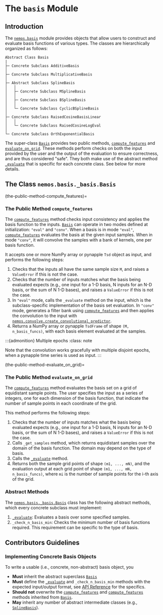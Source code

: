 # The `basis` Module

## Introduction

The [`nemos.basis`](nemos_basis) module provides objects that allow users to construct and evaluate basis functions of various types. The classes are hierarchically organized as follows:

```
Abstract Class Basis
|
├─ Concrete Subclass AdditiveBasis
│
├─ Concrete Subclass MultiplicativeBasis
│
├─ Abstract Subclass SplineBasis
│   │
│   ├─ Concrete Subclass MSplineBasis
│   │
│   ├─ Concrete Subclass BSplineBasis
│   │
│   └─ Concrete Subclass CyclicBSplineBasis
│
├─ Concrete Subclass RaisedCosineBasisLinear 
│   │
│   └─ Concrete Subclass RaisedCosineLogEval
│
└─ Concrete Subclass OrthExponentialBasis
```

The super-class [`Basis`](nemos.basis._basis.Basis) provides two public methods, [`compute_features`](the-public-method-compute_features) and [`evaluate_on_grid`](the-public-method-evaluate_on_grid). These methods perform checks on both the input provided by the user and the output of the evaluation to ensure correctness, and are thus considered "safe". They both make use of the abstract method [`_evaluate`](nemos.basis._basis.Basis._evaluate) that is specific for each concrete class. See below for more details.

## The Class `nemos.basis._basis.Basis`

(the-public-method-compute_features)=
### The Public Method `compute_features`

The [`compute_features`](nemos.basis._basis.Basis.compute_features) method checks input consistency and applies the basis function to the inputs. 
[`Basis`](nemos.basis._basis.Basis) can operate in two modes defined at initialization: `"eval"` and `"conv"`. When a basis is in mode `"eval"`,
[`compute_features`](nemos.basis._basis.Basis.compute_features) evaluates the basis at the given input samples. When in mode `"conv"`, it will convolve the samples
with a bank of kernels, one per basis function.

It accepts one or more NumPy array or pynapple `Tsd` object as input, and performs the following steps:

1. Checks that the inputs all have the same sample size `M`, and raises a `ValueError` if this is not the case.
2. Checks that the number of inputs matches what the basis being evaluated expects (e.g., one input for a 1-D basis, N inputs for an N-D basis, or the sum of N 1-D bases), and raises a `ValueError` if this is not the case.
3. In `"eval"` mode, calls the `_evaluate` method on the input, which is the subclass-specific implementation of the basis set evaluation. In `"conv"` mode, generates a filter bank using [`compute_features`](nemos.basis._basis.Basis.evaluate_on_grid) and then applies the convolution to the input with [`nemos.convolve.create_convolutional_predictor`](nemos.convolve.create_convolutional_predictor).
4. Returns a NumPy array or  pynapple `TsdFrame` of shape `(M, n_basis_funcs)`, with each basis element evaluated at the samples.

:::{admonition} Multiple epochs
:class: note

Note that the convolution works gracefully with multiple disjoint epochs, when a pynapple time series is used as 
input.
:::

(the-public-method-evaluate_on_grid)=
### The Public Method `evaluate_on_grid`

The [`compute_features`](nemos.basis._basis.Basis.compute_features) method evaluates the basis set on a grid of equidistant sample points. The user specifies the input as a series of integers, one for each dimension of the basis function, that indicate the number of sample points in each coordinate of the grid.

This method performs the following steps:

1. Checks that the number of inputs matches what the basis being evaluated expects (e.g., one input for a 1-D basis, N inputs for an N-D basis, or the sum of N 1-D bases), and raises a `ValueError` if this is not the case.
2. Calls `_get_samples` method, which returns equidistant samples over the domain of the basis function. The domain may depend on the type of basis.
3. Calls the [`_evaluate`](nemos.basis._basis.Basis._evaluate) method.
4. Returns both the sample grid points of shape `(m1, ..., mN)`, and the evaluation output at each grid point of shape `(m1, ..., mN, n_basis_funcs)`, where `mi` is the number of sample points for the i-th axis of the grid.

### Abstract Methods

The [`nemos.basis._basis.Basis`](nemos.basis._basis.Basis) class has the following abstract methods, which every concrete subclass must implement:

1. [`_evaluate`](nemos.basis._basis.Basis._evaluate): Evaluates a basis over some specified samples.
2. `_check_n_basis_min`: Checks the minimum number of basis functions required. This requirement can be specific to the type of basis.

## Contributors Guidelines

### Implementing Concrete Basis Objects
To write a usable (i.e., concrete, non-abstract) basis object, you

- **Must** inherit the abstract superclass [`Basis`](nemos.basis._basis.Basis)
- **Must** define the [`_evaluate`](nemos.basis._basis.Basis._evaluate) and `_check_n_basis_min` methods with the expected input/output format, see [API Reference](nemos_basis) for the specifics.
- **Should not** overwrite the [`compute_features`](nemos.basis._basis.Basis.compute_features) and [`compute_features`](nemos.basis._basis.Basis.evaluate_on_grid) methods inherited from [`Basis`](nemos.basis._basis.Basis).
- **May** inherit any number of abstract intermediate classes (e.g., [`SplineBasis`](nemos.basis._spline_basis.SplineBasis)). 

